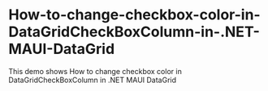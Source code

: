# How-to-change-checkbox-color-in-DataGridCheckBoxColumn-in-.NET-MAUI-DataGrid
This demo shows How to change checkbox color in DataGridCheckBoxColumn in .NET MAUI DataGrid
